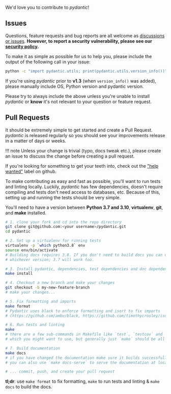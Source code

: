 We'd love you to contribute to *pydantic*!

## Issues

Questions, feature requests and bug reports are all welcome as [discussions or issues](https://github.com/pydantic/pydantic/issues/new/choose). **However, to report a security
vulnerability, please see our [security policy](https://github.com/pydantic/pydantic/security/policy).**

To make it as simple as possible for us to help you, please include the output of the following call in your issue:

```bash
python -c "import pydantic.utils; print(pydantic.utils.version_info())"
```
If you're using *pydantic* prior to **v1.3** (when `version_info()` was added), please manually include OS, Python
version and pydantic version.

Please try to always include the above unless you're unable to install *pydantic* or **know** it's not relevant
to your question or feature request.

## Pull Requests

It should be extremely simple to get started and create a Pull Request.
*pydantic* is released regularly so you should see your improvements release in a matter of days or weeks.

!!! note
    Unless your change is trivial (typo, docs tweak etc.), please create an issue to discuss the change before
    creating a pull request.

If you're looking for something to get your teeth into, check out the
["help wanted"](https://github.com/pydantic/pydantic/issues?q=is%3Aopen+is%3Aissue+label%3A%22help+wanted%22)
label on github.

To make contributing as easy and fast as possible, you'll want to run tests and linting locally. Luckily,
*pydantic* has few dependencies, doesn't require compiling and tests don't need access to databases, etc.
Because of this, setting up and running the tests should be very simple.

You'll need to have a version between **Python 3.7 and 3.10**, **virtualenv**, **git**, and **make** installed.

```bash
# 1. clone your fork and cd into the repo directory
git clone git@github.com:<your username>/pydantic.git
cd pydantic

# 2. Set up a virtualenv for running tests
virtualenv -p `which python3.8` env
source env/bin/activate
# Building docs requires 3.8. If you don't need to build docs you can use
# whichever version; 3.7 will work too.

# 3. Install pydantic, dependencies, test dependencies and doc dependencies
make install

# 4. Checkout a new branch and make your changes
git checkout -b my-new-feature-branch
# make your changes...

# 5. Fix formatting and imports
make format
# Pydantic uses black to enforce formatting and isort to fix imports
# (https://github.com/ambv/black, https://github.com/timothycrosley/isort)

# 6. Run tests and linting
make
# there are a few sub-commands in Makefile like `test`, `testcov` and `lint`
# which you might want to use, but generally just `make` should be all you need

# 7. Build documentation
make docs
# if you have changed the documentation make sure it builds successfully
# you can also use `make docs-serve` to serve the documentation at localhost:8000

# ... commit, push, and create your pull request
```

**tl;dr**: use `make format` to fix formatting, `make` to run tests and linting & `make docs`
to build the docs.
